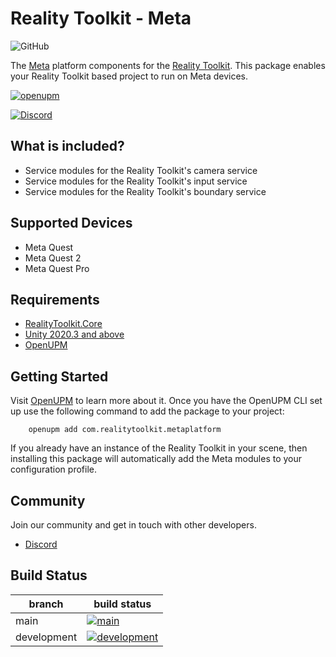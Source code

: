 # Reality Toolkit - Meta

![GitHub](https://user-images.githubusercontent.com/9565734/202870362-1dd49fc0-7475-4b3f-b51c-be42f34cff6c.png)

The [Meta](https://www.meta.com/) platform components for the [Reality Toolkit](https://github.com/realitycollective/com.realitytoolkit.core).
This package enables your Reality Toolkit based project to run on Meta devices.

[![openupm](https://img.shields.io/npm/v/com.realitytoolkit.metaplatform?label=openupm&registry_uri=https://package.openupm.com)](https://openupm.com/packages/com.realitytoolkit.metaplatform/)

[![Discord](https://img.shields.io/discord/597064584980987924.svg?label=&logo=discord&logoColor=ffffff&color=7389D8&labelColor=6A7EC2)](https://discord.gg/hF7TtRCFmB)

## What is included?

- Service modules for the Reality Toolkit's camera service
- Service modules for the Reality Toolkit's input service
- Service modules for the Reality Toolkit's boundary service

## Supported Devices

- Meta Quest
- Meta Quest 2
- Meta Quest Pro

## Requirements

- [RealityToolkit.Core](https://github.com/realitycollective/com.realitytoolkit.core)
- [Unity 2020.3 and above](https://unity.com/)
- [OpenUPM](https://openupm.com/docs/)

## Getting Started

Visit [OpenUPM](https://openupm.com/docs/) to learn more about it. Once you have the OpenUPM CLI set up use the following command to add the package to your project:

```text
    openupm add com.realitytoolkit.metaplatform
```

If you already have an instance of the Reality Toolkit in your scene, then installing this package will automatically add the Meta modules to your configuration profile.

## Community

Join our community and get in touch with other developers.

- [Discord](https://discord.gg/hF7TtRCFmB)

## Build Status
<!-- Check build status links and details -->

| branch | build status |
| --- | --- |
| main | [![main](https://github.com/realitycollective/com.realitytoolkit.metaplatform/actions/workflows/main-publish.yml/badge.svg)](https://github.com/realitycollective/com.realitytoolkit.metaplatform/actions/workflows/main-publish.yml) |
| development | [![development](https://github.com/realitycollective/com.realitytoolkit.metaplatform/actions/workflows/development-buildandtestupmrelease.yml/badge.svg)](https://github.com/realitycollective/com.realitytoolkit.metaplatform/actions/workflows/development-buildandtestupmrelease.yml)|

